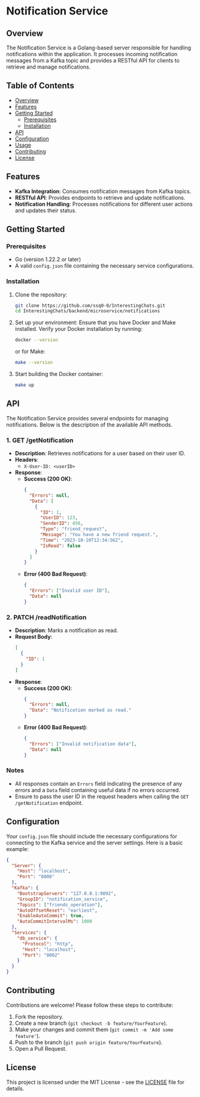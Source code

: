 # Notification Service

## Overview

The Notification Service is a Golang-based server responsible for handling notifications within the application. It processes incoming notification messages from a Kafka topic and provides a RESTful API for clients to retrieve and manage notifications.

## Table of Contents
- [Overview](#overview)
- [Features](#features)
- [Getting Started](#getting-started)
  - [Prerequisites](#prerequisites)
  - [Installation](#installation)
- [API](#api)
- [Configuration](#configuration)
- [Usage](#usage)
- [Contributing](#contributing)
- [License](#license)

## Features
- **Kafka Integration**: Consumes notification messages from Kafka topics.
- **RESTful API**: Provides endpoints to retrieve and update notifications.
- **Notification Handling**: Processes notifications for different user actions and updates their status.

## Getting Started
### Prerequisites
- Go (version 1.22.2 or later)
- A valid `config.json` file containing the necessary service configurations.

### Installation
1. Clone the repository:

    ```bash
    git clone https://github.com/ssq0-0/InterestingChats.git
    cd InterestingChats/backend/microservice/notifications
    ```

2. Set up your environment: Ensure that you have Docker and Make installed. Verify your Docker installation by running:

    ```bash
    docker --version
    ```

    or for Make:

    ```bash
    make --version
    ```

3. Start building the Docker container:

    ```bash
    make up
    ```

## API

The Notification Service provides several endpoints for managing notifications. Below is the description of the available API methods.

### 1. GET /getNotification
- **Description**: Retrieves notifications for a user based on their user ID.
- **Headers**:
  - `X-User-ID: <userID>`
- **Response**:
  - **Success (200 OK)**:
    ```json
    {
      "Errors": null,
      "Data": [
        {
          "ID": 1,
          "UserID": 123,
          "SenderID": 456,
          "Type": "friend_request",
          "Message": "You have a new friend request.",
          "Time": "2023-10-10T12:34:56Z",
          "IsRead": false
        }
      ]
    }
    ```
  - **Error (400 Bad Request)**:
    ```json
    {
      "Errors": ["Invalid user ID"],
      "Data": null
    }
    ```

### 2. PATCH /readNotification
- **Description**: Marks a notification as read.
- **Request Body**:
    ```json
    [
      {
        "ID": 1
      }
    ]
    ```
- **Response**:
  - **Success (200 OK)**:
    ```json
    {
      "Errors": null,
      "Data": "Notification marked as read."
    }
    ```
  - **Error (400 Bad Request)**:
    ```json
    {
      "Errors": ["Invalid notification data"],
      "Data": null
    }
    ```

### Notes
- All responses contain an `Errors` field indicating the presence of any errors and a `Data` field containing useful data if no errors occurred.
- Ensure to pass the user ID in the request headers when calling the `GET /getNotification` endpoint.

## Configuration
Your `config.json` file should include the necessary configurations for connecting to the Kafka service and the server settings. Here is a basic example:

```json
{
  "Server": {
    "Host": "localhost",
    "Port": "8008"
  },
  "Kafka": {
    "BootstrapServers": "127.0.0.1:9092",
    "GroupID": "notification_service",
    "Topics": ["friends_operation"],
    "AutoOffsetReset": "earliest",
    "EnableAutoCommit": true,
    "AutoCommitIntervalMs": 1000
  },
  "Services": {
    "db_service": {
      "Protocol": "http",
      "Host": "localhost",
      "Port": "8002"
    }
  }
}
```

## Contributing

Contributions are welcome! Please follow these steps to contribute:

1. Fork the repository.
2. Create a new branch (`git checkout -b feature/YourFeature`).
3. Make your changes and commit them (`git commit -m 'Add some feature'`).
4. Push to the branch (`git push origin feature/YourFeature`).
5. Open a Pull Request.

## License
This project is licensed under the MIT License - see the [LICENSE](https://github.com/ssq0-0/InterestingChats/blob/main/backend/microservice/LICENSE) file for details.
